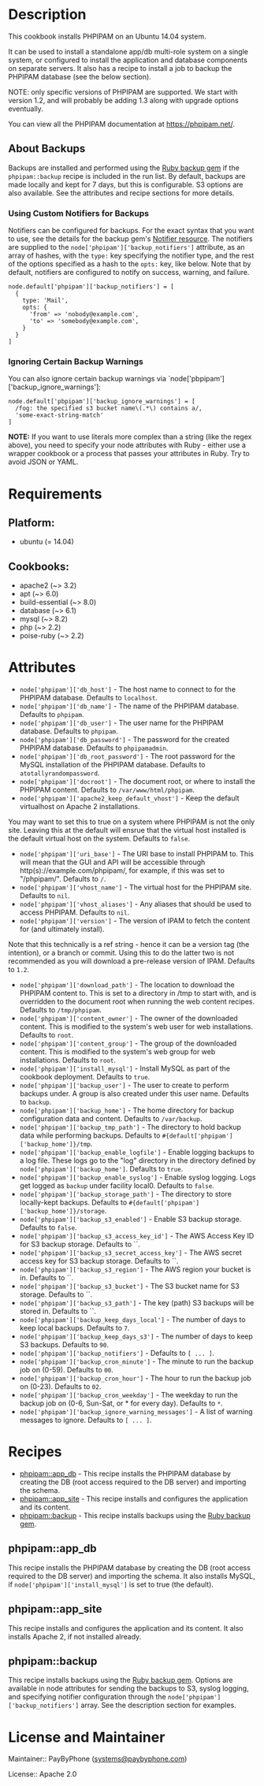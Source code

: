 # Description

This cookbook installs PHPIPAM on an Ubuntu 14.04 system.

It can be used to install a standalone app/db multi-role system on a single
system, or configured to install the application and database components on
separate servers. It also has a recipe to install a job to backup the PHPIPAM
database (see the below section).

NOTE: only specific versions of PHPIPAM are supported. We start with version
1.2, and will probably be adding 1.3 along with upgrade options eventually.

You can view all the PHPIPAM documentation at https://phpipam.net/.

## About Backups

Backups are installed and performed using the [Ruby backup gem][1] if the
`phpipam::backup` recipe is included in the run list. By default, backups are
made locally and kept for 7 days, but this is configurable. S3 options are also
available. See the attributes and recipe sections for more details.

[1]: https://github.com/backup/backup

### Using Custom Notifiers for Backups

Notifiers can be configured for backups. For the exact syntax that you want to
use, see the details for the backup gem's [Notifier resource][2]. The notifiers
are supplied to the `node['phpipam']['backup_notifiers']` attribute, as an array
of hashes, with the `type:` key specifying the notifier type, and the rest of
the options specified as a hash to the `opts:` key, like below. Note that by
default, notifiers are configured to notify on success, warning, and failure.

[2]: http://backup.github.io/backup/v4/notifiers/

```
node.default['phpipam']['backup_notifiers'] = [
  {
    type: 'Mail',
    opts: {
      'from' => 'nobody@example.com',
      'to' => 'somebody@example.com',
    }
  }
]
```

### Ignoring Certain Backup Warnings

You can also ignore certain backup warnings via
`node['pbpipam']['backup_ignore_warnings']:

```
node.default['pbpipam']['backup_ignore_warnings'] = [
  /fog: the specified s3 bucket name\(.*\) contains a/,
  'some-exact-string-match'
]
```

**NOTE:** If you want to use literals more complex than a string (like the regex
above), you need to specify your node attributes with Ruby - either use a
wrapper cookbook or a process that passes your attributes in Ruby. Try to avoid
JSON or YAML.

# Requirements

## Platform:

* ubuntu (= 14.04)

## Cookbooks:

* apache2 (~> 3.2)
* apt (~> 6.0)
* build-essential (~> 8.0)
* database (~> 6.1)
* mysql (~> 8.2)
* php (~> 2.2)
* poise-ruby (~> 2.2)

# Attributes

* `node['phpipam']['db_host']` - The host name to connect to for the PHPIPAM database. Defaults to `localhost`.
* `node['phpipam']['db_name']` - The name of the PHPIPAM database. Defaults to `phpipam`.
* `node['phpipam']['db_user']` - The user name for the PHPIPAM database. Defaults to `phpipam`.
* `node['phpipam']['db_password']` - The password for the created PHPIPAM database. Defaults to `phpipamadmin`.
* `node['phpipam']['db_root_password']` - The root password for the MySQL installation of the PHPIPAM database. Defaults to `atotallyrandompassword`.
* `node['phpipam']['docroot']` - The document root, or where to install the PHPIPAM content. Defaults to `/var/www/html/phpipam`.
* `node['phpipam']['apache2_keep_default_vhost']` - Keep the default virtualhost on Apache 2 installations.

You may want to set this to true on a system where PHPIPAM is not the only
site. Leaving this at the default will ensrue that the virtual host installed
is the default virtual host on the system. Defaults to `false`.
* `node['phpipam']['uri_base']` - The URI base to install PHPIPAM to. This will mean that the GUI and API will
be accessible through http(s)://example.com/phpipam/, for example, if this
was set to "/phpipam/". Defaults to `/`.
* `node['phpipam']['vhost_name']` - The virtual host for the PHPIPAM site. Defaults to `nil`.
* `node['phpipam']['vhost_aliases']` - Any aliases that should be used to access PHPIPAM. Defaults to `nil`.
* `node['phpipam']['version']` - The version of IPAM to fetch the content for (and ultimately install).

Note that this technically is a ref string - hence it can be a version tag
(the intention), or a branch or commit. Using this to do the latter two is
not recommended as you will download a pre-release version of IPAM. Defaults to `1.2`.
* `node['phpipam']['download_path']` - The location to download the PHPIPAM content to. This is set to a directory
in /tmp to start with, and is overridden to the document root when running
the web content recipes. Defaults to `/tmp/phpipam`.
* `node['phpipam']['content_owner']` - The owner of the downloaded content. This is modified to the system's web
user for web installations. Defaults to `root`.
* `node['phpipam']['content_group']` - The group of the downloaded content. This is modified to the system's web
group for web installations. Defaults to `root`.
* `node['phpipam']['install_mysql']` - Install MySQL as part of the cookbook deployment. Defaults to `true`.
* `node['phpipam']['backup_user']` - The user to create to perform backups under. A group is also created under
this user name. Defaults to `backup`.
* `node['phpipam']['backup_home']` - The home directory for backup configuration data and content. Defaults to `/var/backup`.
* `node['phpipam']['backup_tmp_path']` - The directory to hold backup data while performing backups. Defaults to `#{default['phpipam']['backup_home']}/tmp`.
* `node['phpipam']['backup_enable_logfile']` - Enable logging backups to a log file. These logs go to the "log" directory
in the directory defined by `node['phpipam']['backup_home']`. Defaults to `true`.
* `node['phpipam']['backup_enable_syslog']` - Enable syslog logging. Logs get logged as `backup` under facility local0. Defaults to `false`.
* `node['phpipam']['backup_storage_path']` - The directory to store locally-kept backups. Defaults to `#{default['phpipam']['backup_home']}/storage`.
* `node['phpipam']['backup_s3_enabled']` - Enable S3 backup storage. Defaults to `false`.
* `node['phpipam']['backup_s3_access_key_id']` - The AWS Access Key ID for S3 backup storage. Defaults to ``.
* `node['phpipam']['backup_s3_secret_access_key']` - The AWS secret access key for S3 backup storage. Defaults to ``.
* `node['phpipam']['backup_s3_region']` - The AWS region your bucket is in. Defaults to ``.
* `node['phpipam']['backup_s3_bucket']` - The S3 bucket name for S3 storage. Defaults to ``.
* `node['phpipam']['backup_s3_path']` - The key (path) S3 backups will be stored in. Defaults to ``.
* `node['phpipam']['backup_keep_days_local']` - The number of days to keep local backups. Defaults to `7`.
* `node['phpipam']['backup_keep_days_s3']` - The number of days to keep S3 backups. Defaults to `90`.
* `node['phpipam']['backup_notifiers']` -  Defaults to `[ ... ]`.
* `node['phpipam']['backup_cron_minute']` - The minute to run the backup job on (0-59). Defaults to `00`.
* `node['phpipam']['backup_cron_hour']` - The hour to run the backup job on (0-23). Defaults to `02`.
* `node['phpipam']['backup_cron_weekday']` - The weekday to run the backup job on (0-6, Sun-Sat, or * for every day). Defaults to `*`.
* `node['phpipam']['backup_ignore_warning_messages']` - A list of warning messages to ignore. Defaults to `[ ... ]`.

# Recipes

* [phpipam::app_db](#phpipamapp_db) - This recipe installs the PHPIPAM database by creating the DB (root access required to the DB server) and importing the schema.
* [phpipam::app_site](#phpipamapp_site) - This recipe installs and configures the application and its content.
* [phpipam::backup](#phpipambackup) - This recipe installs backups using the [Ruby backup gem][1].

## phpipam::app_db

This recipe installs the PHPIPAM database by creating the DB (root access
required to the DB server) and importing the schema. It also installs MySQL,
if `node['phpipam']['install_mysql']` is set to true (the default).

## phpipam::app_site

This recipe installs and configures the application and its content. It also
installs Apache 2, if not installed already.

## phpipam::backup

This recipe installs backups using the [Ruby backup gem][1]. Options are
available in node attributes for sending the backups to S3, syslog logging, and
specifying notifier configuration through the
`node['phpipam']['backup_notifiers']` array. See the description section for
examples.

[1]: https://github.com/backup/backup


# License and Maintainer

Maintainer:: PayByPhone (<systems@paybyphone.com>)

License:: Apache 2.0
